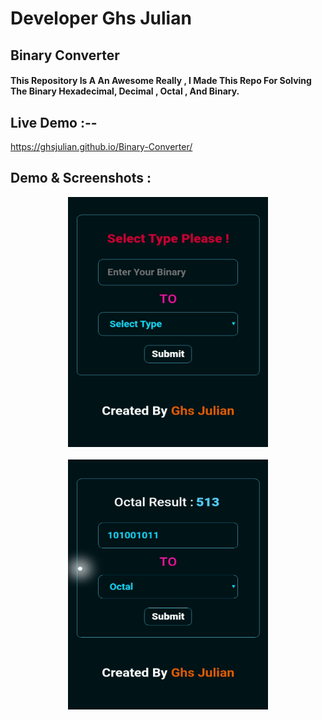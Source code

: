 # Developer Ghs Julian 

## Binary Converter 

#### This Repository Is A An Awesome Really , I Made This Repo For Solving The Binary Hexadecimal, Decimal , Octal , And Binary.

## Live Demo :--
https://ghsjulian.github.io/Binary-Converter/

## Demo & Screenshots : 
<center>
  <img src="ss/S2.jpg" width="320" height="400">
  <br/><br/>
  <img src="ss/S1.jpg" width="320" height="400">
  
</center>
